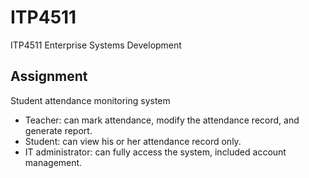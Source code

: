 # ITP4511
ITP4511 Enterprise Systems Development

## Assignment
Student attendance monitoring system
* Teacher: can mark attendance, modify the attendance record, and generate report.
* Student: can view his or her attendance record only.
* IT administrator: can fully access the system, included account management.

